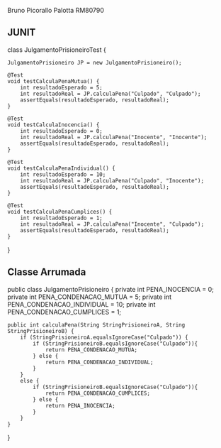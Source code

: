Bruno Picorallo Palotta RM80790

JUNIT
-------------------------------------------------------------------------
class JulgamentoPrisioneiroTest {
	
	JulgamentoPrisioneiro JP = new JulgamentoPrisioneiro();

	@Test
	void testCalculaPenaMutua() {
		int resultadoEsperado = 5;
		int resultadoReal = JP.calculaPena("Culpado", "Culpado");
		assertEquals(resultadoEsperado, resultadoReal);
	}
	
	@Test
	void testCalculaInocencia() {
		int resultadoEsperado = 0;
		int resultadoReal = JP.calculaPena("Inocente", "Inocente");
		assertEquals(resultadoEsperado, resultadoReal);
	}
	
	@Test
	void testCalculaPenaIndividual() {
		int resultadoEsperado = 10;
		int resultadoReal = JP.calculaPena("Culpado", "Inocente");
		assertEquals(resultadoEsperado, resultadoReal);
	}
	
	@Test
	void testCalculaPenaCumplices() {
		int resultadoEsperado = 1;
		int resultadoReal = JP.calculaPena("Inocente", "Culpado");
		assertEquals(resultadoEsperado, resultadoReal);
	}
}

Classe Arrumada
--------------------------------------------------------------------------------------
public class JulgamentoPrisioneiro {
	private int PENA_INOCENCIA = 0;
	private int PENA_CONDENACAO_MUTUA = 5;
	private int PENA_CONDENACAO_INDIVIDUAL = 10;
	private int PENA_CONDENACAO_CUMPLICES = 1;

	public int calculaPena(String StringPrisioneiroA, String StringPrisioneiroB) {
		if (StringPrisioneiroA.equalsIgnoreCase("Culpado")) {
			if (StringPrisioneiroB.equalsIgnoreCase("Culpado")){
				return PENA_CONDENACAO_MUTUA;
			} else {
				return PENA_CONDENACAO_INDIVIDUAL;
			}
		}
		else {
			if (StringPrisioneiroB.equalsIgnoreCase("Culpado")){
				return PENA_CONDENACAO_CUMPLICES;
			} else {
				return PENA_INOCENCIA;
			}
		}
	}
}
